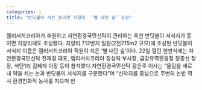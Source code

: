 ```yaml
---
categories: i
title: "반딧불이 사는 동이면 지양리  ‘별 내린 숲’ 조성"
---
```

램리서치코리아가 후원하고 자연환경국민신탁이 관리하는 옥천 반딧불이 서식지가 동이면 지양리에도 조성됐다. 지양리 712번지 일원(2천215m2 규모)에 조성된 반딧불이 서식지 이름은 램리서치코리아 직원이 지은 ‘별 내린 숲’이다. 22일 열린 현판식에는 자연환경국민신탁 전재경 대표, 램리서치코리아 정성락 부사장, 금강유역환경청 정종선 청장, 석탄1리 김혜자 이장 등이 참석했다.자연환경국민신탁 황은주 이사는 “물길을 새로 내 약을 치는 논과 반딧불이 서식지를 구분했다”며 “신탁지를 중심으로 주변의 논밭 역시 환경친화적 농사를 지으며 반